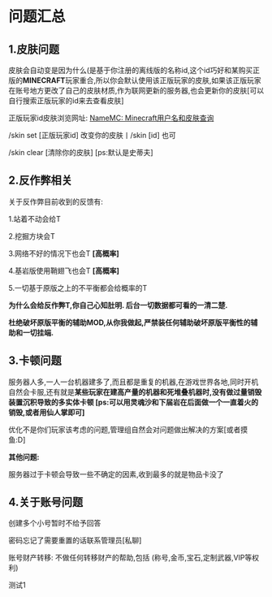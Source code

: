 # 问题汇总

## 1.皮肤问题

皮肤会自动变是因为什么(是基于你注册的离线版的名称id,这个id巧好和某购买正版的****MINECRAFT****玩家重合,所以你会默认使用该正版玩家的皮肤,如果该正版玩家在账号地方更改了自己的皮肤材质,作为联网更新的服务器,也会更新你的皮肤[可以自行搜索正版玩家的id来去查看皮肤]

正版玩家id皮肤浏览网址:    [NameMC: Minecraft用户名和皮肤查询](https://zh-cn.namemc.com/)

/skin set [正版玩家id] 改变你的皮肤丨/skin [id] 也可

/skin clear [清除你的皮肤]    [ps:默认是史蒂夫]

## 2.反作弊相关

关于反作弊目前收到的反馈有:

1.站着不动会给T

2.挖掘方块会T

3.网络不好的情况下也会T **[高概率]**

4.基岩版使用鞘翅飞也会T **[高概率]**

5.一切基于原版之上的不平衡都会给概率的T

**为什么会给反作弊T,你自己心知肚明. 后台一切数据都可看的一清二楚.** 

**杜绝破坏原版平衡的辅助MOD,从你我做起,严禁装任何辅助破坏原版平衡性的辅助和一切挂端.**

## 3.卡顿问题

服务器人多,一人一台机器建多了,而且都是重复的机器,在游戏世界各地,同时开机自然会卡服,还有就是**某些玩家在建高产量的机器和死堆叠机器时,没有做过量销毁装置沉积导致的多实体卡顿   [ps:可以用灵魂沙和下届岩在后面做一个一直着火的销毁,或者用仙人掌即可]**

优化不是你们玩家该考虑的问题,管理组自然会对问题做出解决的方案[或者摸鱼:D]

**其他问题:**

服务器过于卡顿会导致一些不确定的因素,收到最多的就是物品卡没了

## 4.关于账号问题

创建多个小号暂时不给予回答

密码忘记了需要重置的话联系管理员[私聊]

账号财产转移:  不做任何转移财产的帮助,包括 (称号,金币,宝石,定制武器,VIP等权利)

测试1
